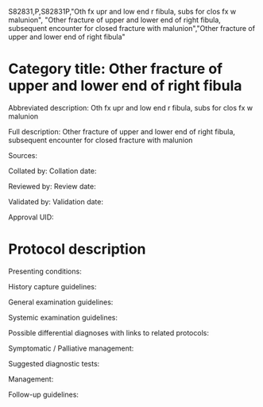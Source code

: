 S82831,P,S82831P,"Oth fx upr and low end r fibula, subs for clos fx w malunion", "Other fracture of upper and lower end of right fibula, subsequent encounter for closed fracture with malunion","Other fracture of upper and lower end of right fibula"
# Category title: Other fracture of upper and lower end of right fibula

Abbreviated description: Oth fx upr and low end r fibula, subs for clos fx w malunion

Full description: Other fracture of upper and lower end of right fibula, subsequent encounter for closed fracture with malunion

Sources:

Collated by:
Collation date:

Reviewed by:
Review date:

Validated by:
Validation date:

Approval UID:

# Protocol description

Presenting conditions:

History capture guidelines:

General examination guidelines:

Systemic examination guidelines:

Possible differential diagnoses with links to related protocols:

Symptomatic / Palliative management:

Suggested diagnostic tests:

Management:

Follow-up guidelines:
